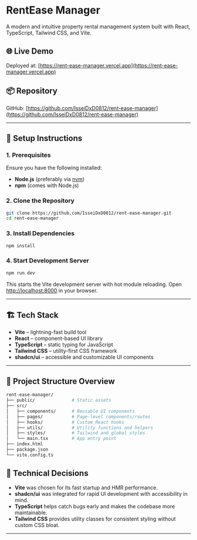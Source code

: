 
# RentEase Manager

A modern and intuitive property rental management system built with React, TypeScript, Tailwind CSS, and Vite.

## 🌐 Live Demo

Deployed at: [https://rent-ease-manager.vercel.app](https://rent-ease-manager.vercel.app)

## 📦 Repository

GitHub: [https://github.com/IsseiDxD0812/rent-ease-manager](https://github.com/IsseiDxD0812/rent-ease-manager)

---

## 🚀 Setup Instructions

### 1. Prerequisites

Ensure you have the following installed:

- **Node.js** (preferably via [nvm](https://github.com/nvm-sh/nvm))
- **npm** (comes with Node.js)

### 2. Clone the Repository

```bash
git clone https://github.com/IsseiDxD0812/rent-ease-manager.git
cd rent-ease-manager
````

### 3. Install Dependencies

```bash
npm install
```

### 4. Start Development Server

```bash
npm run dev
```

This starts the Vite development server with hot module reloading. Open [http://localhost:8000](http://localhost:8000) in your browser.

---

## 🏗️ Tech Stack

* **Vite** – lightning-fast build tool
* **React** – component-based UI library
* **TypeScript** – static typing for JavaScript
* **Tailwind CSS** – utility-first CSS framework
* **shadcn/ui** – accessible and customizable UI components

---

## 📁 Project Structure Overview

```bash
rent-ease-manager/
├── public/              # Static assets
├── src/
│   ├── components/      # Reusable UI components
│   ├── pages/           # Page-level components/routes
│   ├── hooks/           # Custom React hooks
│   ├── utils/           # Utility functions and helpers
│   ├── styles/          # Tailwind and global styles
│   └── main.tsx         # App entry point
├── index.html
├── package.json
└── vite.config.ts
```




## 🧠 Technical Decisions

* **Vite** was chosen for its fast startup and HMR performance.
* **shadcn/ui** was integrated for rapid UI development with accessibility in mind.
* **TypeScript** helps catch bugs early and makes the codebase more maintainable.
* **Tailwind CSS** provides utility classes for consistent styling without custom CSS bloat.

---



